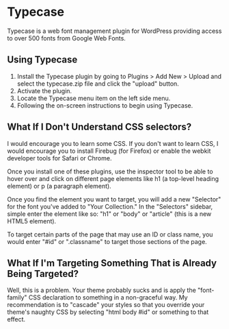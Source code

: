 # Typecase

Typecase is a web font management plugin for WordPress providing access to over 500 fonts from Google Web Fonts.

## Using Typecase

1. Install the Typecase plugin by going to Plugins > Add New > Upload and select the typecase.zip file and click the "upload" button.
2. Activate the plugin.
3. Locate the Typecase menu item on the left side menu.
4. Following the on-screen instructions to begin using Typecase.

## What If I Don't Understand CSS selectors?

I would encourage you to learn some CSS. If you don't want to learn CSS, I would encourage you to install Firebug (for Firefox) or enable the webkit developer tools for Safari or Chrome.

Once you install one of these plugins, use the inspector tool to be able to hover over and click on different page elements like h1 (a top-level heading element) or p (a paragraph element).

Once you find the element you want to target, you will add a new "Selector" for the font you've added to "Your Collection." In the "Selectors" sidebar, simple enter the element like so: "h1" or "body" or "article" (this is a new HTML5 element).

To target certain parts of the page that may use an ID or class name, you would enter "#id" or ".classname" to target those sections of the page.

## What If I'm Targeting Something That is Already Being Targeted?

Well, this is a problem. Your theme probably sucks and is apply the "font-family" CSS declaration to something in a non-graceful way. My recommendation is to "cascade" your styles so that you override your theme's naughty CSS by selecting "html body #id" or something to that effect.